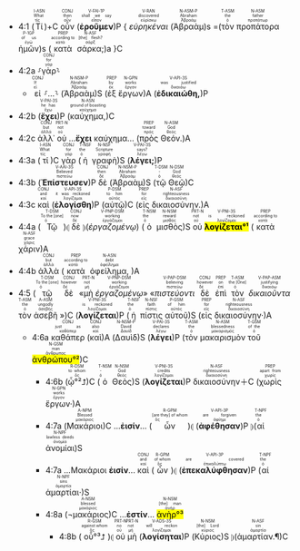 
- 4:1 (<RUBY><ruby><ruby>Τί<rt>τίς</rt></ruby><rt>What</rt></ruby><rt>I-ASN</rt></RUBY>)+C <RUBY><ruby><ruby>οὖν<rt>οὖν</rt></ruby><rt>then</rt></ruby><rt>CONJ</rt></RUBY> (<RUBY><ruby><ruby><strong>ἐροῦμεν</strong><rt>εἶπον</rt></ruby><rt>shall we say</rt></ruby><rt>V-FAI-1P</rt></RUBY>)P { <RUBY><ruby><ruby><em>εὑρηκέναι</em><rt>εὑρίσκω</rt></ruby><rt>discovered</rt></ruby><rt>V-RAN</rt></RUBY> (<RUBY><ruby><ruby>Ἀβραὰμ<rt>Ἀβραάμ</rt></ruby><rt>Abraham</rt></ruby><rt>N-ASM-P</rt></RUBY>)s =(<RUBY><ruby><ruby>τὸν<rt>ὁ</rt></ruby><rt>the</rt></ruby><rt>T-ASM</rt></RUBY> <RUBY><ruby><ruby>προπάτορα<rt>προπάτωρ</rt></ruby><rt>father</rt></ruby><rt>N-ASM</rt></RUBY> <RUBY><ruby><ruby>ἡμῶν<rt>ἐγώ</rt></ruby><rt>of us</rt></ruby><rt>P-1GP</rt></RUBY>)s (<RUBY><ruby><ruby>κατὰ<rt>κατά</rt></ruby><rt>according to</rt></ruby><rt>PREP</rt></RUBY> <RUBY><ruby><ruby>σάρκα;<rt>σάρξ</rt></ruby><rt>[the] flesh?</rt></ruby><rt>N-ASF</rt></RUBY>)a }C 
- 4:2a ⸉<RUBY><ruby><ruby>γὰρ<rt>γάρ</rt></ruby><rt>for</rt></ruby><rt>CONJ</rt></RUBY>⸊
	- <RUBY><ruby><ruby>εἰ<rt>εἰ</rt></ruby><rt>If</rt></ruby><rt>CONJ</rt></RUBY> ⸉...⸊ (<RUBY><ruby><ruby>Ἀβραὰμ<rt>Ἀβραάμ</rt></ruby><rt>Abraham</rt></ruby><rt>N-NSM-P</rt></RUBY>)S (<RUBY><ruby><ruby>ἐξ<rt>ἐκ</rt></ruby><rt>by</rt></ruby><rt>PREP</rt></RUBY> <RUBY><ruby><ruby>ἔργων<rt>ἔργον</rt></ruby><rt>works</rt></ruby><rt>N-GPN</rt></RUBY>)A (<RUBY><ruby><ruby><strong>ἐδικαιώθη,</strong><rt>δικαιόω</rt></ruby><rt>was justified</rt></ruby><rt>V-API-3S</rt></RUBY>)P 
- 4:2b (<RUBY><ruby><ruby><strong>ἔχει</strong><rt>ἔχω</rt></ruby><rt>he has</rt></ruby><rt>V-PAI-3S</rt></RUBY>)P (<RUBY><ruby><ruby>καύχημα,<rt>καύχημα</rt></ruby><rt>ground of boasting</rt></ruby><rt>N-ASN</rt></RUBY>)C
- 4:2c <RUBY><ruby><ruby>ἀλλ᾽<rt>ἀλλά</rt></ruby><rt>but</rt></ruby><rt>CONJ</rt></RUBY> <RUBY><ruby><ruby>οὐ<rt>οὐ</rt></ruby><rt>not</rt></ruby><rt>PRT-N</rt></RUBY> ...<strong>ἔχει</strong> καύχημα... (<RUBY><ruby><ruby>πρὸς<rt>πρός</rt></ruby><rt>toward</rt></ruby><rt>PREP</rt></RUBY> <RUBY><ruby><ruby>Θεόν.<rt>θεός</rt></ruby><rt>God</rt></ruby><rt>N-ASM</rt></RUBY>)A
- 4:3a (<RUBY><ruby><ruby>τί<rt>τίς</rt></ruby><rt>What</rt></ruby><rt>I-ASN</rt></RUBY>)C <RUBY><ruby><ruby>γὰρ<rt>γάρ</rt></ruby><rt>for</rt></ruby><rt>CONJ</rt></RUBY> (<RUBY><ruby><ruby>ἡ<rt>ὁ</rt></ruby><rt>the</rt></ruby><rt>T-NSF</rt></RUBY> <RUBY><ruby><ruby>γραφὴ<rt>γραφή</rt></ruby><rt>Scripture</rt></ruby><rt>N-NSF</rt></RUBY>)S (<RUBY><ruby><ruby><strong>λέγει;</strong><rt>λέγω</rt></ruby><rt>says?</rt></ruby><rt>V-PAI-3S</rt></RUBY>)P 
- 4:3b (<RUBY><ruby><ruby><strong>Ἐπίστευσεν</strong><rt>πιστεύω</rt></ruby><rt>Believed</rt></ruby><rt>V-AAI-3S</rt></RUBY>)P <RUBY><ruby><ruby>δὲ<rt>δέ</rt></ruby><rt>then</rt></ruby><rt>CONJ</rt></RUBY> (<RUBY><ruby><ruby>Ἀβραὰμ<rt>Ἀβραάμ</rt></ruby><rt>Abraham</rt></ruby><rt>N-NSM-P</rt></RUBY>)S (<RUBY><ruby><ruby>τῷ<rt>ὁ</rt></ruby><rt>-</rt></ruby><rt>T-DSM</rt></RUBY> <RUBY><ruby><ruby>Θεῷ<rt>θεός</rt></ruby><rt>God</rt></ruby><rt>N-DSM</rt></RUBY>)C
- 4:3c <RUBY><ruby><ruby>καὶ<rt>καί</rt></ruby><rt>and</rt></ruby><rt>CONJ</rt></RUBY> (<RUBY><ruby><ruby><strong>ἐλογίσθη</strong><rt>λογίζομαι</rt></ruby><rt>it was reckoned</rt></ruby><rt>V-API-3S</rt></RUBY>)P (<RUBY><ruby><ruby>αὐτῷ<rt>αὐτός</rt></ruby><rt>to him</rt></ruby><rt>P-DSM</rt></RUBY>)C (<RUBY><ruby><ruby>εἰς<rt>εἰς</rt></ruby><rt>for</rt></ruby><rt>PREP</rt></RUBY> <RUBY><ruby><ruby>δικαιοσύνην.<rt>δικαιοσύνη</rt></ruby><rt>righteousness</rt></ruby><rt>N-ASF</rt></RUBY>)A
- 4:4a (<RUBY><ruby><ruby>Τῷ<rt>ὁ</rt></ruby><rt>To the [one]</rt></ruby><rt>T-DSM</rt></RUBY>)⦇ <RUBY><ruby><ruby>δὲ<rt>δέ</rt></ruby><rt>now</rt></ruby><rt>CONJ</rt></RUBY> ⦈(<RUBY><ruby><ruby><em>ἐργαζομένῳ</em><rt>ἐργάζομαι</rt></ruby><rt>working</rt></ruby><rt>V-PNP-DSM</rt></RUBY>) (<RUBY><ruby><ruby>ὁ<rt>ὁ</rt></ruby><rt>the</rt></ruby><rt>T-NSM</rt></RUBY> <RUBY><ruby><ruby>μισθὸς<rt>μισθός</rt></ruby><rt>reward</rt></ruby><rt>N-NSM</rt></RUBY>)S <RUBY><ruby><ruby>οὐ<rt>οὐ</rt></ruby><rt>not</rt></ruby><rt>PRT-N</rt></RUBY> <RUBY><ruby><ruby><mark><strong>λογίζεται°¹</strong></mark><rt>λογίζομαι</rt></ruby><rt>is reckoned</rt></ruby><rt>V-PNI-3S</rt></RUBY> (<RUBY><ruby><ruby>κατὰ<rt>κατά</rt></ruby><rt>according to</rt></ruby><rt>PREP</rt></RUBY> <RUBY><ruby><ruby>χάριν<rt>χάρις</rt></ruby><rt>grace</rt></ruby><rt>N-ASF</rt></RUBY>)A
- 4:4b <RUBY><ruby><ruby>ἀλλὰ<rt>ἀλλά</rt></ruby><rt>but</rt></ruby><rt>CONJ</rt></RUBY> (<RUBY><ruby><ruby>κατὰ<rt>κατά</rt></ruby><rt>according to</rt></ruby><rt>PREP</rt></RUBY> <RUBY><ruby><ruby>ὀφείλημα,<rt>ὀφείλημα</rt></ruby><rt>debt</rt></ruby><rt>N-ASN</rt></RUBY> )A
- 4:5 (<RUBY><ruby><ruby>τῷ<rt>ὁ</rt></ruby><rt>To the [one]</rt></ruby><rt>T-DSM</rt></RUBY> <RUBY><ruby><ruby>δὲ<rt>δέ</rt></ruby><rt>however</rt></ruby><rt>CONJ</rt></RUBY> «<RUBY><ruby><ruby>μὴ<rt>μή</rt></ruby><rt>not</rt></ruby><rt>PRT-N</rt></RUBY> <RUBY><ruby><ruby><em>ἐργαζομένῳ</em><rt>ἐργάζομαι</rt></ruby><rt>working</rt></ruby><rt>V-PNP-DSM</rt></RUBY>» «<RUBY><ruby><ruby><em>πιστεύοντι</em><rt>πιστεύω</rt></ruby><rt>believing</rt></ruby><rt>V-PAP-DSM</rt></RUBY> <RUBY><ruby><ruby>δὲ<rt>δέ</rt></ruby><rt>however</rt></ruby><rt>CONJ</rt></RUBY> <RUBY><ruby><ruby>ἐπὶ<rt>ἐπί</rt></ruby><rt>on</rt></ruby><rt>PREP</rt></RUBY> <RUBY><ruby><ruby>τὸν<rt>ὁ</rt></ruby><rt>the [One]</rt></ruby><rt>T-ASM</rt></RUBY> <RUBY><ruby><ruby><em>δικαιοῦντα</em><rt>δικαιόω</rt></ruby><rt>justifying</rt></ruby><rt>V-PAP-ASM</rt></RUBY> <RUBY><ruby><ruby>τὸν<rt>ὁ</rt></ruby><rt>the</rt></ruby><rt>T-ASM</rt></RUBY> <RUBY><ruby><ruby>ἀσεβῆ<rt>ἀσεβής</rt></ruby><rt>ungodly</rt></ruby><rt>A-ASM</rt></RUBY> »)C (<RUBY><ruby><ruby><strong>λογίζεται</strong><rt>λογίζομαι</rt></ruby><rt>is reckoned</rt></ruby><rt>V-PNI-3S</rt></RUBY>)P (<RUBY><ruby><ruby>ἡ<rt>ὁ</rt></ruby><rt>the</rt></ruby><rt>T-NSF</rt></RUBY> <RUBY><ruby><ruby>πίστις<rt>πίστις</rt></ruby><rt>faith</rt></ruby><rt>N-NSF</rt></RUBY> <RUBY><ruby><ruby>αὐτοῦ<rt>αὐτός</rt></ruby><rt>of him</rt></ruby><rt>P-GSM</rt></RUBY>)S (<RUBY><ruby><ruby>εἰς<rt>εἰς</rt></ruby><rt>for</rt></ruby><rt>PREP</rt></RUBY> <RUBY><ruby><ruby>δικαιοσύνην·<rt>δικαιοσύνη</rt></ruby><rt>righteousness</rt></ruby><rt>N-ASF</rt></RUBY>)A
	- 4:6a <RUBY><ruby><ruby>καθάπερ<rt>καθάπερ</rt></ruby><rt>just as</rt></ruby><rt>CONJ</rt></RUBY> (<RUBY><ruby><ruby>καὶ<rt>καί</rt></ruby><rt>also</rt></ruby><rt>CONJ</rt></RUBY>)A (<RUBY><ruby><ruby>Δαυὶδ<rt>Δαυίδ</rt></ruby><rt>David</rt></ruby><rt>N-NSM-P</rt></RUBY>)S (<RUBY><ruby><ruby><strong>λέγει</strong><rt>λέγω</rt></ruby><rt>declares</rt></ruby><rt>V-PAI-3S</rt></RUBY>)P (<RUBY><ruby><ruby>τὸν<rt>ὁ</rt></ruby><rt>the</rt></ruby><rt>T-ASM</rt></RUBY> <RUBY><ruby><ruby>μακαρισμὸν<rt>μακαρισμός</rt></ruby><rt>blessedness</rt></ruby><rt>N-ASM</rt></RUBY> <RUBY><ruby><ruby>τοῦ<rt>ὁ</rt></ruby><rt>of the</rt></ruby><rt>T-GSM</rt></RUBY> <RUBY><ruby><ruby><mark>ἀνθρώπου°²</mark><rt>ἄνθρωπος</rt></ruby><rt>man</rt></ruby><rt>N-GSM</rt></RUBY>)C 
		- 4:6b (<RUBY><ruby><ruby>ᾧ°²⮥<rt>ὅς</rt></ruby><rt>to whom</rt></ruby><rt>R-DSM</rt></RUBY>)C (<RUBY><ruby><ruby>ὁ<rt>ὁ</rt></ruby><rt>-</rt></ruby><rt>T-NSM</rt></RUBY> <RUBY><ruby><ruby>Θεὸς<rt>θεός</rt></ruby><rt>God</rt></ruby><rt>N-NSM</rt></RUBY>)S (<RUBY><ruby><ruby><strong>λογίζεται</strong><rt>λογίζομαι</rt></ruby><rt>credits</rt></ruby><rt>V-PNI-3S</rt></RUBY>)P <RUBY><ruby><ruby>δικαιοσύνην<rt>δικαιοσύνη</rt></ruby><rt>righteousness</rt></ruby><rt>N-ASF</rt></RUBY>＋C (<RUBY><ruby><ruby>χωρὶς<rt>χωρίς</rt></ruby><rt>apart from</rt></ruby><rt>PREP</rt></RUBY> <RUBY><ruby><ruby>ἔργων·<rt>ἔργον</rt></ruby><rt>works</rt></ruby><rt>N-GPN</rt></RUBY>)A
		- 4:7a (<RUBY><ruby><ruby>Μακάριοι<rt>μακάριος</rt></ruby><rt>Blessed</rt></ruby><rt>A-NPM</rt></RUBY>)C ...**ἐισίν**... (<RUBY><ruby><ruby>ὧν<rt>ὅς</rt></ruby><rt>[are they] of whom</rt></ruby><rt>R-GPM</rt></RUBY>)⦇ (<RUBY><ruby><ruby><strong>ἀφέθησαν</strong><rt>ἀφίημι</rt></ruby><rt>are forgiven</rt></ruby><rt>V-API-3P</rt></RUBY>)P ⦈(<RUBY><ruby><ruby>αἱ<rt>ὁ</rt></ruby><rt>the</rt></ruby><rt>T-NPF</rt></RUBY> <RUBY><ruby><ruby>ἀνομίαι<rt>ἀνομία</rt></ruby><rt>lawless deeds</rt></ruby><rt>N-NPF</rt></RUBY>)S
		- 4:7a ...Μακάριοι **ἐισίν**... <RUBY><ruby><ruby>καὶ<rt>καί</rt></ruby><rt>and</rt></ruby><rt>CONJ</rt></RUBY> (<RUBY><ruby><ruby>ὧν<rt>ὅς</rt></ruby><rt>of whom</rt></ruby><rt>R-GPM</rt></RUBY>)⦇ (<RUBY><ruby><ruby><strong>ἐπεκαλύφθησαν</strong><rt>ἐπικαλύπτω</rt></ruby><rt>are covered</rt></ruby><rt>V-API-3P</rt></RUBY>)P (<RUBY><ruby><ruby>αἱ<rt>ὁ</rt></ruby><rt>the</rt></ruby><rt>T-NPF</rt></RUBY> <RUBY><ruby><ruby>ἁμαρτίαι·<rt>ἁμαρτία</rt></ruby><rt>sins</rt></ruby><rt>N-NPF</rt></RUBY>)S
		- 4:8a (<RUBY><ruby><ruby>¬μακάριος<rt>μακάριος</rt></ruby><rt>blessed</rt></ruby><rt>A-NSM</rt></RUBY>)C ...**ἐστίν**... <RUBY><ruby><ruby><mark>ἀνὴρ°³</mark><rt>ἀνήρ</rt></ruby><rt>[the] man</rt></ruby><rt>N-NSM</rt></RUBY> 
			- 4:8b (<RUBY><ruby><ruby>οὗ°³⮥<rt>ὅς</rt></ruby><rt>against whom</rt></ruby><rt>R-GSM</rt></RUBY>)⦇ <RUBY><ruby><ruby>οὐ<rt>οὐ</rt></ruby><rt>no</rt></ruby><rt>PRT-N</rt></RUBY> <RUBY><ruby><ruby>μὴ<rt>μή</rt></ruby><rt>not</rt></ruby><rt>PRT-N</rt></RUBY> (<RUBY><ruby><ruby><strong>λογίσηται</strong><rt>λογίζομαι</rt></ruby><rt>will reckon</rt></ruby><rt>V-ADS-3S</rt></RUBY>)P (<RUBY><ruby><ruby>Κύριος<rt>κύριος</rt></ruby><rt>[the] Lord</rt></ruby><rt>N-NSM</rt></RUBY>)S ⦈(<RUBY><ruby><ruby>ἁμαρτίαν.¶<rt>ἁμαρτία</rt></ruby><rt>sin</rt></ruby><rt>N-ASF</rt></RUBY>)C